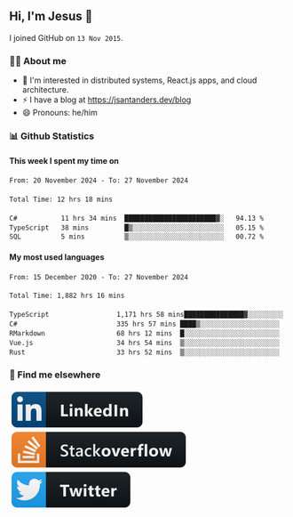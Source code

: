 ## Hi, I'm Jesus 👋

I joined GitHub on `13 Nov 2015`.

<!-- Talking about you -->

### 👨‍💻 About me

- 👦 I'm interested in distributed systems, React.js apps, and cloud architecture.
- ⚡️ I have a blog at <https://jsantanders.dev/blog>
- 😄 Pronouns: he/him

### 📊 Github Statistics

#### This week I spent my time on

<!--START_SECTION:weekly-->

```txt
From: 20 November 2024 - To: 27 November 2024

Total Time: 12 hrs 18 mins

C#           11 hrs 34 mins  ███████████████████████▓░   94.13 %
TypeScript   38 mins         █▒░░░░░░░░░░░░░░░░░░░░░░░   05.15 %
SQL          5 mins          ▒░░░░░░░░░░░░░░░░░░░░░░░░   00.72 %
```

<!--END_SECTION:weekly-->

#### My most used languages

<!--START_SECTION:alltime-->

```txt
From: 15 December 2020 - To: 27 November 2024

Total Time: 1,882 hrs 16 mins

TypeScript                 1,171 hrs 58 mins███████████████▓░░░░░░░░░   62.26 %
C#                         335 hrs 57 mins ████▒░░░░░░░░░░░░░░░░░░░░   17.85 %
RMarkdown                  68 hrs 12 mins  █░░░░░░░░░░░░░░░░░░░░░░░░   03.62 %
Vue.js                     34 hrs 54 mins  ▒░░░░░░░░░░░░░░░░░░░░░░░░   01.85 %
Rust                       33 hrs 52 mins  ▒░░░░░░░░░░░░░░░░░░░░░░░░   01.80 %
```

<!--END_SECTION:alltime-->

### 📢 Find me elsewhere

<p>
  <a target="_blank" href="https://linkedin.com/in/jsantanders">
    <img src="https://github.com/jsantanders/jsantanders/blob/master/img/linkedin.svg" alt="LinkedIn" style="vertical-align:top; margin:4px">
  </a>
  
  <a target="_blank" href="https://stackoverflow.com/users/7318331/jesus-santander">
    <img src="https://github.com/jsantanders/jsantanders/blob/master/img/stackoverflow.svg" alt="StackOverflow" style="vertical-align:top; margin:4px">
  </a>
  
  <a target="_blank" href="http://twitter.com/jsantanders">
    <img src="https://github.com/jsantanders/jsantanders/blob/master/img/twitter.svg" alt="Twitter" style="vertical-align:top; margin:4px">
  </a>
</p>
